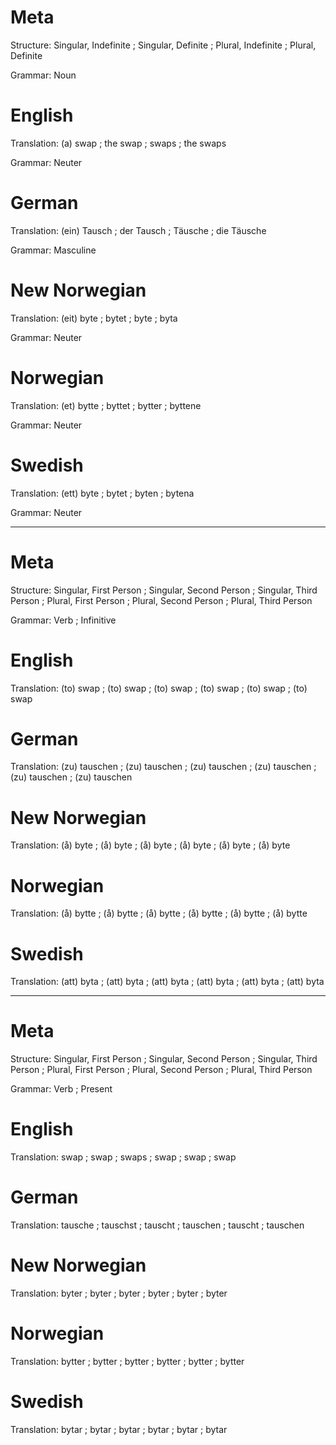 Meta
====

Structure: Singular, Indefinite ; Singular, Definite ; Plural, Indefinite ; Plural, Definite

Grammar:   Noun



English
=======

Translation: (a) swap ; the swap ; swaps ; the swaps

Grammar:     Neuter



German
======

Translation: (ein) Tausch ; der Tausch ; Täusche ; die Täusche

Grammar:     Masculine



New Norwegian
=============

Translation: (eit) byte ; bytet ; byte ; byta

Grammar:     Neuter



Norwegian
=========

Translation: (et) bytte ; byttet ; bytter ; byttene

Grammar:     Neuter



Swedish
=======

Translation: (ett) byte ; bytet ; byten ; bytena

Grammar:     Neuter



--------------------------------------------------------------------------------

Meta
====

Structure: Singular, First Person ; Singular, Second Person ; Singular, Third Person ;
           Plural, First Person   ; Plural, Second Person   ; Plural, Third Person

Grammar:   Verb ; Infinitive



English
=======

Translation: (to) swap ; (to) swap ; (to) swap ;
             (to) swap ; (to) swap ; (to) swap



German
======

Translation: (zu) tauschen ; (zu) tauschen ; (zu) tauschen ;
             (zu) tauschen ; (zu) tauschen ; (zu) tauschen



New Norwegian
=============

Translation: (å) byte ; (å) byte ; (å) byte ;
             (å) byte ; (å) byte ; (å) byte



Norwegian
=========

Translation: (å) bytte ; (å) bytte ; (å) bytte ;
             (å) bytte ; (å) bytte ; (å) bytte



Swedish
=======

Translation: (att) byta ; (att) byta ; (att) byta ;
             (att) byta ; (att) byta ; (att) byta



--------------------------------------------------------------------------------

Meta
====

Structure: Singular, First Person ; Singular, Second Person ; Singular, Third Person ;
           Plural, First Person   ; Plural, Second Person   ; Plural, Third Person

Grammar:   Verb ; Present



English
=======

Translation: swap ; swap ; swaps ;
             swap ; swap ; swap



German
======

Translation: tausche  ; tauschst ; tauscht  ;
             tauschen ; tauscht  ; tauschen



New Norwegian
=============

Translation: byter ; byter ; byter ;
             byter ; byter ; byter



Norwegian
=========

Translation: bytter ; bytter ; bytter ;
             bytter ; bytter ; bytter



Swedish
=======

Translation: bytar ; bytar ; bytar ;
             bytar ; bytar ; bytar
